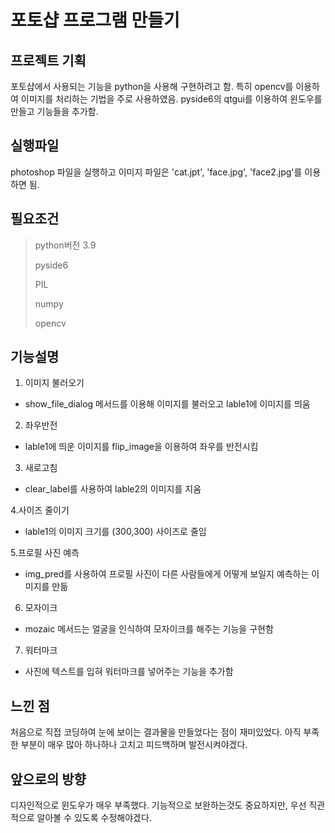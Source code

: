# 포토샵 프로그램 만들기
## 프로젝트 기획
포토샵에서 사용되는 기능을 python을 사용해 구현하려고 함. 특히 opencv를 이용하여 이미지를 처리하는 기법을 주로 사용하였음. pyside6의 qtgui를 이용하여 윈도우를 만들고 기능들을 추가함.

## 실행파일
photoshop 파일을 실행하고 이미지 파일은 'cat.jpt', 'face.jpg', 'face2.jpg'를 이용하면 됨.

## 필요조건
>python버전 3.9
>
>pyside6
>
>PIL
>
>numpy
>
>opencv

## 기능설명
1. 이미지 불러오기
- show_file_dialog 메서드를 이용해 이미지를 불러오고 lable1에 이미지를 띄움

2. 좌우반전
- lable1에 띄운 이미지를 flip_image을 이용하여 좌우를 반전시킴

3. 새로고침
- clear_label를 사용하여 lable2의 이미지를 지움

 4.사이즈 줄이기
- lable1의 이미지 크기를 (300,300) 사이즈로 줄임

 5.프로필 사진 예측
- img_pred를 사용하여 프로필 사진이 다른 사람들에게 어떻게 보일지 예측하는 이미지를 만듦

6. 모자이크
- mozaic 메서드는 얼굴을 인식하여 모자이크를 해주는 기능을 구현함

7. 워터마크
- 사진에 텍스트를 입혀 워터마크를 넣어주는 기능을 추가함

## 느낀 점
처음으로 직접 코딩하여 눈에 보이는 결과물을 만들었다는 점이 재미있었다. 아직 부족한 부분이 매우 많아 하나하나 고치고 피드백하며 발전시켜야겠다.

## 앞으로의 방향
디자인적으로 윈도우가 매우 부족했다. 기능적으로 보완하는것도 중요하지만, 우선 직관적으로 알아볼 수 있도록 수정해야겠다. 

